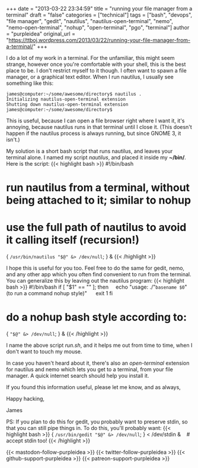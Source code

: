 +++
date = "2013-03-22 23:34:59"
title = "running your file manager from a terminal"
draft = "false"
categories = ["technical"]
tags = ["bash", "devops", "file manager", "gedit", "nautilus", "nautilus-open-terminal", "nemo", "nemo-open-terminal", "nohup", "open-terminal", "pgo", "terminal"]
author = "purpleidea"
original_url = "https://ttboj.wordpress.com/2013/03/22/running-your-file-manager-from-a-terminal/"
+++

I do a lot of my work in a terminal. For the unfamiliar, this might seem strange, however once you're comfortable with your shell, this is the best place to be. I don't restrict myself to it though. I often want to spawn a file manager, or a graphical text editor. When I run nautilus, I usually see something like this:
```
james@computer:~/some/awesome/directory$ nautilus .
Initializing nautilus-open-terminal extension
Shutting down nautilus-open-terminal extension
james@computer:~/some/awesome/directory$
```
This is useful, because I can open a file browser right where I want it, it's annoying, because nautilus runs in that terminal until I close it. (This doesn't happen if the nautilus process is always running, but since GNOME 3, it isn't.)

My solution is a short bash script that runs nautilus, and leaves your terminal alone. I named my script <em>nautilus</em>, and placed it inside my <strong>~/bin/</strong>. Here is the script:
{{< highlight bash >}}
#!/bin/bash
# run nautilus from a terminal, without being attached to it; similar to nohup
# use the full path of nautilus to avoid it calling itself (recursion!)
{ `/usr/bin/nautilus "$@" &> /dev/null`; } &
{{< /highlight >}}

I hope this is useful for you too. Feel free to do the same for gedit, nemo, and any other app which you often find convenient to run from the terminal. You can generalize this by leaving out the nautilus program:
{{< highlight bash >}}
#!/bin/bash
if [ "$1" == "" ]; then
        echo "usage: ./"`basename $0`"  (to run a command nohup style)"
        exit 1
fi
# do a nohup bash style according to:
{ `"$@" &> /dev/null`; } &
{{< /highlight >}}

I name the above script <em>run.sh</em>, and it helps me out from time to time, when I don't want to touch my mouse.

In case you haven't heard about it, there's also an <em>open-terminal</em> extension for nautilus and nemo which lets you get to a terminal, from your file manager. A quick internet search should help you install it.

If you found this information useful, please let me know, and as always,

Happy hacking,

James

PS: If you plan to do this for gedit, you probably want to preserve stdin, so that you can still pipe things in. To do this, you'll probably want:
{{< highlight bash >}}
{ `/usr/bin/gedit "$@" &> /dev/null`; } < /dev/stdin &    # accept stdin too!
{{< /highlight >}}

{{< mastodon-follow-purpleidea >}}
{{< twitter-follow-purpleidea >}}
{{< github-support-purpleidea >}}
{{< patreon-support-purpleidea >}}
